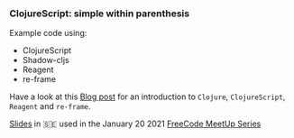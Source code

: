### ClojureScript: simple within parenthesis

Example code using:
* ClojureScript
* Shadow-cljs
* Reagent
* re-frame

Have a look at this [Blog post](https://davidvujic.blogspot.com/2021/01/simple-within-parentheses.html) 
for an introduction to `Clojure`, `ClojureScript`, `Reagent` and `re-frame`.


[Slides](https://docs.google.com/presentation/d/1UoB09b2sT3RrZ8L6-ZN9sRGQ8WTnzvI32-M7IXJsEtE/edit?usp=sharing) in :sweden: used in the January 20 2021 [FreeCode MeetUp Series](https://freecode-meetup-series.confetti.events)
